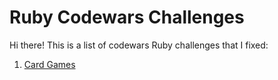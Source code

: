 # Ruby Codewars Challenges

Hi there!
This is a list of codewars Ruby challenges that I fixed:

1. [Card Games](https://github.com)
